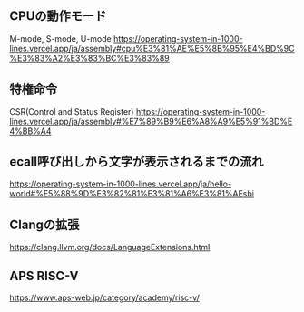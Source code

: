 ## CPUの動作モード
M-mode, S-mode, U-mode
https://operating-system-in-1000-lines.vercel.app/ja/assembly#cpu%E3%81%AE%E5%8B%95%E4%BD%9C%E3%83%A2%E3%83%BC%E3%83%89

## 特権命令
CSR(Control and Status Register)
https://operating-system-in-1000-lines.vercel.app/ja/assembly#%E7%89%B9%E6%A8%A9%E5%91%BD%E4%BB%A4

## ecall呼び出しから文字が表示されるまでの流れ
https://operating-system-in-1000-lines.vercel.app/ja/hello-world#%E5%88%9D%E3%82%81%E3%81%A6%E3%81%AEsbi

## Clangの拡張
https://clang.llvm.org/docs/LanguageExtensions.html

## APS RISC-V
https://www.aps-web.jp/category/academy/risc-v/
